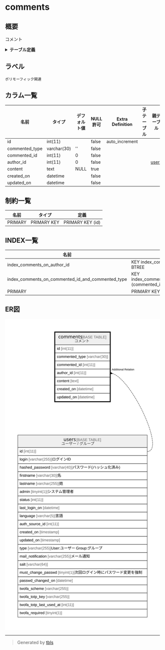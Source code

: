 # comments

## 概要

コメント

<details>
<summary><strong>テーブル定義</strong></summary>

```sql
CREATE TABLE `comments` (
  `id` int(11) NOT NULL AUTO_INCREMENT,
  `commented_type` varchar(30) NOT NULL DEFAULT '',
  `commented_id` int(11) NOT NULL DEFAULT 0,
  `author_id` int(11) NOT NULL DEFAULT 0,
  `content` text DEFAULT NULL,
  `created_on` datetime NOT NULL,
  `updated_on` datetime NOT NULL,
  PRIMARY KEY (`id`),
  KEY `index_comments_on_commented_id_and_commented_type` (`commented_id`,`commented_type`),
  KEY `index_comments_on_author_id` (`author_id`)
) ENGINE=InnoDB DEFAULT CHARSET=utf8mb4
```

</details>

## ラベル

`ポリモーフィック関連`

## カラム一覧

| 名前             | タイプ         | デフォルト値       | NULL許可   | Extra Definition | 子テーブル      | 親テーブル             | コメント     |
| -------------- | ----------- | ------------ | -------- | ---------------- | ---------- | ----------------- | -------- |
| id             | int(11)     |              | false    | auto_increment   |            |                   |          |
| commented_type | varchar(30) | ''           | false    |                  |            |                   |          |
| commented_id   | int(11)     | 0            | false    |                  |            |                   |          |
| author_id      | int(11)     | 0            | false    |                  |            | [users](users.md) |          |
| content        | text        | NULL         | true     |                  |            |                   |          |
| created_on     | datetime    |              | false    |                  |            |                   |          |
| updated_on     | datetime    |              | false    |                  |            |                   |          |

## 制約一覧

| 名前      | タイプ         | 定義               |
| ------- | ----------- | ---------------- |
| PRIMARY | PRIMARY KEY | PRIMARY KEY (id) |

## INDEX一覧

| 名前                                                | 定義                                                                                               |
| ------------------------------------------------- | ------------------------------------------------------------------------------------------------ |
| index_comments_on_author_id                       | KEY index_comments_on_author_id (author_id) USING BTREE                                          |
| index_comments_on_commented_id_and_commented_type | KEY index_comments_on_commented_id_and_commented_type (commented_id, commented_type) USING BTREE |
| PRIMARY                                           | PRIMARY KEY (id) USING BTREE                                                                     |

## ER図

![er](comments.svg)

---

> Generated by [tbls](https://github.com/k1LoW/tbls)
